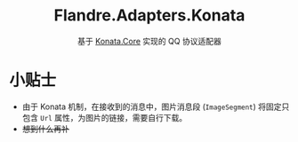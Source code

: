 <div align="center">

# Flandre.Adapters.Konata

基于 [Konata.Core](https://github.com/KonataDev/Konata.Core) 实现的 QQ 协议适配器

</div>

# 小贴士
- 由于 Konata 机制，在接收到的消息中，图片消息段 (`ImageSegment`) 将固定只包含 `Url` 属性，为图片的链接，需要自行下载。
- ~~想到什么再补~~
